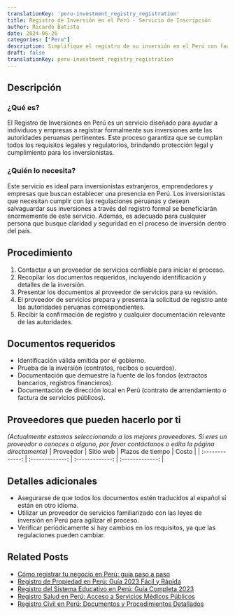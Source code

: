 ```yaml
---
translationKey: 'peru-investment_registry_registration'
title: Registro de Inversión en el Perú - Servicio de Inscripción
author: Ricardo Batista
date: 2024-06-26
categories: ["Peru"]
description: Simplifique el registro de su inversión en el Perú con facilidad. Obtenga toda la documentación necesaria y orientación en un servicio integral.
draft: false
translationKey: peru-investment_registry_registration
---
```


## Descripción
### ¿Qué es?
El Registro de Inversiones en Perú es un servicio diseñado para ayudar a individuos y empresas a registrar formalmente sus inversiones ante las autoridades peruanas pertinentes. Este proceso garantiza que se cumplan todos los requisitos legales y regulatorios, brindando protección legal y cumplimiento para los inversionistas.

### ¿Quién lo necesita?
Este servicio es ideal para inversionistas extranjeros, emprendedores y empresas que buscan establecer una presencia en Perú. Los inversionistas que necesitan cumplir con las regulaciones peruanas y desean salvaguardar sus inversiones a través del registro formal se beneficiarán enormemente de este servicio. Además, es adecuado para cualquier persona que busque claridad y seguridad en el proceso de inversión dentro del país.

## Procedimiento

1. Contactar a un proveedor de servicios confiable para iniciar el proceso.
2. Recopilar los documentos requeridos, incluyendo identificación y detalles de la inversión.
3. Presentar los documentos al proveedor de servicios para su revisión.
4. El proveedor de servicios prepara y presenta la solicitud de registro ante las autoridades peruanas correspondientes.
5. Recibir la confirmación de registro y cualquier documentación relevante de las autoridades.

## Documentos requeridos

- Identificación válida emitida por el gobierno.
- Prueba de la inversión (contratos, recibos o acuerdos).
- Documentación que demuestre la fuente de los fondos (extractos bancarios, registros financieros).
- Documentación de dirección local en Perú (contrato de arrendamiento o factura de servicios públicos).

## Proveedores que pueden hacerlo por ti
_(Actualmente estamos seleccionando a los mejores proveedores. Si eres un proveedor o conoces a alguno, por favor contáctanos o edita la página directamente)_
| Proveedor       |     Sitio web    |    Plazos de tiempo  |       Costo     |
| :-------------: | :-------------: |  :-------------: | :-------------: |

## Detalles adicionales

- Asegurarse de que todos los documentos estén traducidos al español si están en otro idioma.
- Utilizar un proveedor de servicios familiarizado con las leyes de inversión en Perú para agilizar el proceso.
- Verificar periódicamente si hay cambios en los requisitos, ya que las regulaciones pueden cambiar.


## Related Posts

- [Cómo registrar tu negocio en Perú: guía paso a paso](https://tramitit.com/es/guides/peru/inscripción_en_el_registro_de_comercio/)
- [Registro de Propiedad en Perú: Guía 2023 Fácil y Rápida](https://tramitit.com/es/guides/peru/inscripción_en_el_registro_de_propiedad/)
- [Registro del Sistema Educativo en Perú: Guía Completa 2023](https://tramitit.com/es/guides/peru/inscripción_al_sistema_educativo/)
- [Registro Salud en Perú: Acceso a Servicios Médicos Públicos](https://tramitit.com/es/guides/peru/inscripción_al_sistema_de_salud/)
- [Registro Civil en Perú: Documentos y Procedimientos Detallados](https://tramitit.com/es/guides/peru/inscripción_en_el_registro_civil/)